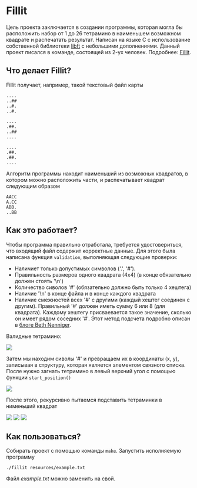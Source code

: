 # Fillit

Цель проекта заключается в создании программы, которая могла бы расположить набор от 1 до 26 тетрамино в наименьшем возможном квадрате и распечатать результат. Написан на языке C с использование собственной библиотеки [libft](https://github.com/G4S-LA/libft) с небольшими дополнениями. Данный проект писался в команде, состоящей из 2-ух человек.
Подробнее: [Fillit](https://github.com/G4S-LA/Fillit/blob/master/resources/fillit.en.pdf).

## Что делает Fillit?

Fillit получает, например, такой текстовый файл карты

```
....
..##
..#.
..#.

....
.##.
..##
....

....
.##.
.##.
....
```
Алгоритм программы находит наименьший из возможных квадратов, в котором можно расположить части, и распечатывает квадрат следующим образом

```
AACC
A.CC
ABB.
..BB
```

## Как это работает?

Чтобы программа правильно отработала, требуется удостовериться, что входящий файл содержит корректные данные. Для этого была написана функция `validation`, выполняющая следующие проверки:
* Наличиет только допустимых символов ('.', '#').
* Правильность размеров одного квадрата (4x4) (в конце обязательно должен стоять '\n')
* Количество сиволов '#' (обязательно должно быть только 4 хештега)
* Наличие '\n' в конце файла и в конце каждого квадрата
* Наличие смежностей всех '#' с другими (каждый хештег соединен с другим). Правильный '#' должен иметь сумму 6 или 8 (для квадрата). Каждому хештегу присваевается такое значение, сколько он имеет рядом соседних '#'. Этот метод подсчета подробно описан в [блоге Beth Nenniger](https://medium.com/@bethnenniger/fillit-solving-for-the-smallest-square-of-tetrominos-c6316004f909).

Валидные тетрамино:

![](https://github.com/G4S-LA/pictures/blob/master/Fillit/possible%20tetramino.png)

Затем мы находим сиволы '#' и превращаем их в координаты (x, y), записывая в структуру, которая является элементом связного списка. После нужно загнать тетримино в левый верхний угол с помощью функции `start_position()`

![](https://github.com/G4S-LA/pictures/blob/master/Fillit/start_position.png)

После этого, рекурсивно пытаемся подставить тетраминки в нименьший квадрат

![](https://github.com/G4S-LA/pictures/blob/master/Fillit/sample_problem_1.png)
![](https://github.com/G4S-LA/pictures/blob/master/Fillit/sample_problem_2.png)
![](https://github.com/G4S-LA/pictures/blob/master/Fillit/sample_problem_3.png)

## Как пользоваться?

Собирать проект с помощью команды `make`.
Запустить исполняемую программу
```
./fillit resources/example.txt
```
Файл *example.txt* можно заменить на свой.
